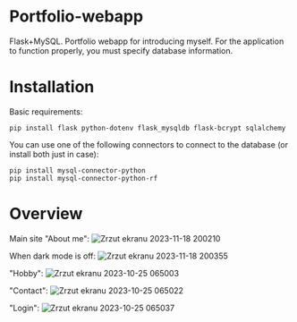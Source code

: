 # Portfolio-webapp
Flask+MySQL. Portfolio webapp for introducing myself. 
For the application to function properly, you must specify database information.

# Installation
Basic requirements:
```
pip install flask python-dotenv flask_mysqldb flask-bcrypt sqlalchemy
```
You can use one of the following connectors to connect to the database (or install both just in case):
```
pip install mysql-connector-python
pip install mysql-connector-python-rf
```
# Overview
Main site "About me":
![Zrzut ekranu 2023-11-18 200210](https://github.com/sebastianbrzustowicz/Portfolio-webapp/assets/66909222/2fb4ce9e-3d7d-4eb3-b039-b222f36f2671)

When dark mode is off:
![Zrzut ekranu 2023-11-18 200355](https://github.com/sebastianbrzustowicz/Portfolio-webapp/assets/66909222/48d9e35e-ac32-4f17-a8c4-473e303ea5fd)

"Hobby":
![Zrzut ekranu 2023-10-25 065003](https://github.com/sebastianbrzustowicz/Portfolio-webapp/assets/66909222/71c258ac-1c41-4334-bd26-91509fea5c1b)

"Contact":
![Zrzut ekranu 2023-10-25 065022](https://github.com/sebastianbrzustowicz/Portfolio-webapp/assets/66909222/4ace4106-a81e-4892-8d4a-65f4c65bd7b2)

"Login":
![Zrzut ekranu 2023-10-25 065037](https://github.com/sebastianbrzustowicz/Portfolio-webapp/assets/66909222/7f2eff36-c5fa-4795-b57b-357b74407555)

